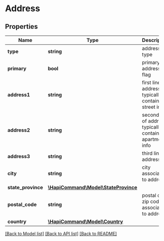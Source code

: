 # Address

## Properties
Name | Type | Description | Notes
------------ | ------------- | ------------- | -------------
**type** | **string** | address type | [optional] 
**primary** | **bool** | primary address flag | [optional] 
**address1** | **string** | first line of address. typically contains street info | [optional] 
**address2** | **string** | second line of address. typically contains apartment info | [optional] 
**address3** | **string** | third line of address | [optional] 
**city** | **string** | city associated to address | [optional] 
**state_province** | [**\HapiCommand\Model\StateProvince**](StateProvince.md) |  | [optional] 
**postal_code** | **string** | postal or zip code associated to address | [optional] 
**country** | [**\HapiCommand\Model\Country**](Country.md) |  | [optional] 

[[Back to Model list]](../README.md#documentation-for-models) [[Back to API list]](../README.md#documentation-for-api-endpoints) [[Back to README]](../README.md)

